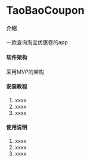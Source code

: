 # TaoBaoCoupon

#### 介绍
一款查询淘宝优惠卷的app

#### 软件架构
采用MVP的架构


#### 安装教程

1.  xxxx
2.  xxxx
3.  xxxx

#### 使用说明

1.  xxxx
2.  xxxx
3.  xxxx
